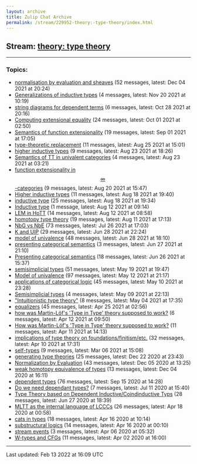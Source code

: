 ```yaml
---
layout: archive
title: Zulip Chat Archive
permalink: /stream/229952-theory:-type-theory/index.html
---
```


## Stream: [theory: type theory](https://mattecapu.github.io/ct-zulip-archive/stream/229952-theory:-type-theory/index.html)
---

### Topics:

* [normalisation by evaluation and sheaves](topic/normalisation.20by.20evaluation.20and.20sheaves.html) (52 messages, latest: Dec 04 2021 at 20:24)
* [Generalizations of inductive types](topic/Generalizations.20of.20inductive.20types.html) (4 messages, latest: Nov 20 2021 at 10:19)
* [string diagrams for dependent terms](topic/string.20diagrams.20for.20dependent.20terms.html) (6 messages, latest: Oct 28 2021 at 20:16)
* [Computing extensional equality](topic/Computing.20extensional.20equality.html) (24 messages, latest: Oct 01 2021 at 02:50)
* [Semantics of function extensionality](topic/Semantics.20of.20function.20extensionality.html) (19 messages, latest: Sep 01 2021 at 17:05)
* [type-theoretic replacement](topic/type-theoretic.20replacement.html) (11 messages, latest: Aug 25 2021 at 15:01)
* [higher inductive types](topic/higher.20inductive.20types.html) (9 messages, latest: Aug 23 2021 at 18:26)
* [Semantics of TT in univalent categories](topic/Semantics.20of.20TT.20in.20univalent.20categories.html) (4 messages, latest: Aug 23 2021 at 03:21)
* [function extensionality in $$\infty$$-categories](topic/function.20extensionality.20in.20.24.24.5Cinfty.24.24-categories.html) (9 messages, latest: Aug 20 2021 at 15:47)
* [Higher inductive types](topic/Higher.20inductive.20types.html) (11 messages, latest: Aug 18 2021 at 19:40)
* [inductive type](topic/inductive.20type.html) (25 messages, latest: Aug 18 2021 at 19:34)
* [Inductive type](topic/Inductive.20type.html) (1 message, latest: Aug 12 2021 at 09:14)
* [LEM in HoTT](topic/LEM.20in.20HoTT.html) (14 messages, latest: Aug 12 2021 at 08:58)
* [homotopy type theory](topic/homotopy.20type.20theory.html) (19 messages, latest: Aug 11 2021 at 17:13)
* [NbG vs NbE](topic/NbG.20vs.20NbE.html) (73 messages, latest: Jul 26 2021 at 17:03)
* [K and UIP](topic/K.20and.20UIP.html) (29 messages, latest: Jun 28 2021 at 22:24)
* [model of univalence](topic/model.20of.20univalence.html) (48 messages, latest: Jun 28 2021 at 18:10)
* [presenting categorical semantics](topic/presenting.20categorical.20semantics.html) (3 messages, latest: Jun 27 2021 at 21:10)
* [Presenting categorical semantics](topic/Presenting.20categorical.20semantics.html) (18 messages, latest: Jun 26 2021 at 15:37)
* [semisimplicial types](topic/semisimplicial.20types.html) (51 messages, latest: May 19 2021 at 19:47)
* [Model of univalence](topic/Model.20of.20univalence.html) (97 messages, latest: May 12 2021 at 21:17)
* [applications of categorical logic](topic/applications.20of.20categorical.20logic.html) (45 messages, latest: May 10 2021 at 23:28)
* [Semisimplicial types](topic/Semisimplicial.20types.html) (4 messages, latest: May 09 2021 at 22:13)
* ["Intuitionistic type theory"](topic/.22Intuitionistic.20type.20theory.22.html) (8 messages, latest: May 04 2021 at 17:35)
* [equalizers](topic/equalizers.html) (45 messages, latest: Apr 25 2021 at 02:56)
* [how was Martin-Löf's 'Type in Type' theory supposed to work?](topic/how.20was.20Martin-L.C3.B6f's.20'Type.20in.20Type'.20theory.20supposed.20to.20work.3F.html) (6 messages, latest: Apr 12 2021 at 09:50)
* [How was Martin-Löf's 'Type in Type' theory supposed to work?](topic/How.20was.20Martin-L.C3.B6f's.20'Type.20in.20Type'.20theory.20supposed.20to.20work.3F.html) (11 messages, latest: Apr 11 2021 at 14:13)
* [implications of type theory on foundations/finitism/etc.](topic/implications.20of.20type.20theory.20on.20foundations.2Ffinitism.2Fetc.2E.html) (32 messages, latest: Apr 10 2021 at 17:31)
* [self-types](topic/self-types.html) (9 messages, latest: Mar 06 2021 at 15:08)
* [generating type theories](topic/generating.20type.20theories.html) (25 messages, latest: Dec 22 2020 at 23:43)
* [Normalization by Evaluation](topic/Normalization.20by.20Evaluation.html) (43 messages, latest: Dec 05 2020 at 13:25)
* [weak homotopy equivalence of types](topic/weak.20homotopy.20equivalence.20of.20types.html) (13 messages, latest: Dec 04 2020 at 16:11)
* [dependent types](topic/dependent.20types.html) (76 messages, latest: Sep 15 2020 at 14:28)
* [Do we need dependant types?](topic/Do.20we.20need.20dependant.20types.3F.html) (7 messages, latest: Jul 11 2020 at 15:40)
* [Type Theory based on Dependent Inductive/Coindinductive Typs](topic/Type.20Theory.20based.20on.20Dependent.20Inductive.2FCoindinductive.20Typs.html) (28 messages, latest: Jun 27 2020 at 18:39)
* [MLTT as the internal language of LCCCs](topic/MLTT.20as.20the.20internal.20language.20of.20LCCCs.html) (26 messages, latest: Apr 18 2020 at 00:58)
* [cats in types](topic/cats.20in.20types.html) (18 messages, latest: Apr 16 2020 at 10:14)
* [substructural logics](topic/substructural.20logics.html) (14 messages, latest: Apr 16 2020 at 00:10)
* [stream events](topic/stream.20events.html) (3 messages, latest: Apr 06 2020 at 05:32)
* [W-types and CFGs](topic/W-types.20and.20CFGs.html) (11 messages, latest: Apr 02 2020 at 16:00)

<hr><p>Last updated: Feb 13 2022 at 16:09 UTC</p>